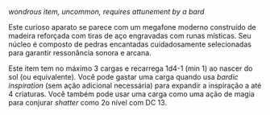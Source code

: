 *wondrous item, uncommon, requires attunement by a bard*

Este curioso aparato se parece com um megafone moderno construído de madeira reforçada com tiras de aço engravadas com runas místicas. Seu núcleo é composto de pedras encantadas cuidadosamente selecionadas para garantir ressonância sonora e arcana. 

Este item tem no máximo 3 cargas e recarrega 1d4-1 (min 1) ao nascer do sol (ou equivalente). Você pode gastar uma carga quando usa *bardic inspiration* (sem ação adicional necessária) para expandir a inspiração a até 4 criaturas. Você também pode usar uma carga como uma ação de magia para conjurar *shatter* como 2o nível com DC 13.